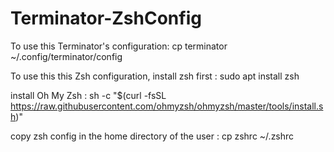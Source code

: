 # Terminator-ZshConfig
To use this Terminator's configuration:
cp terminator ~/.config/terminator/config


To use this this Zsh configuration, install zsh first :
sudo apt install zsh

install Oh My Zsh :
sh -c "$(curl -fsSL https://raw.githubusercontent.com/ohmyzsh/ohmyzsh/master/tools/install.sh)"

copy zsh config in the home directory of the user : 
cp zshrc ~/.zshrc
